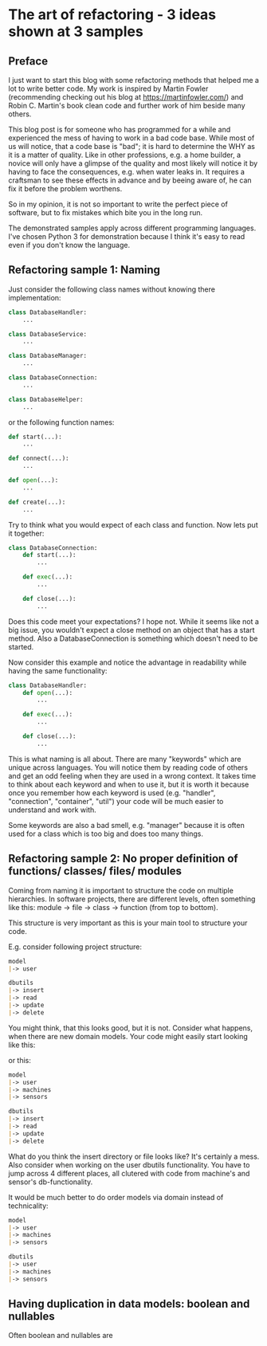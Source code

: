 The art of refactoring - 3 ideas shown at 3 samples
===================================================

Preface
-------

I just want to start this blog with some refactoring methods that helped me a lot to write better code. My work is inspired by Martin Fowler (recommending
checking out his blog at https://martinfowler.com/) and  Robin C. Martin's book clean code and further work of him
beside many others.

This blog post is for someone who has programmed for a while and experienced the mess of having to work in a bad code
base. While most of us will notice, that a code base is "bad"; it is hard to determine the WHY as it is a matter of
quality. Like in other professions, e.g. a home builder, a novice will only have a glimpse of the quality and
most likely will notice it by having to face the consequences, e.g. when water leaks in. It requires a craftsman to see
these effects in advance and by beeing aware of, he can fix it before the problem worthens.

So in my opinion, it is not so important to write the perfect piece of software, but to fix mistakes which bite you in
the long run.

The demonstrated samples apply across different programming languages. I've chosen Python 3 for demonstration because I
think it's easy to read even if you don't know the language.


Refactoring sample 1: Naming
----------------------------

Just consider the following class names without knowing there implementation:

``` python
class DatabaseHandler:
    ...

class DatabaseService:
    ...

class DatabaseManager:
    ...

class DatabaseConnection:
    ...

class DatabaseHelper:
    ...
```

or the following function names:

``` python
def start(...):
    ...

def connect(...):
    ...

def open(...):
    ...

def create(...):
    ...
```

Try to think what you would expect of each class and function. Now lets put it together:

``` python
class DatabaseConnection:
    def start(...):
        ...

    def exec(...):
        ...

    def close(...):
        ...
```

Does this code meet your expectations? I hope not. While it seems like not a big issue, you wouldn't expect a close
method on an object that has a start method. Also a DatabaseConnection is something which doesn't need to be started.


Now consider this example and notice the advantage in readability while having the same functionality:
``` python
class DatabaseHandler:
    def open(...):
        ...

    def exec(...):
        ...

    def close(...):
        ...
```

This is what naming is all about. There are many "keywords" which are unique across languages. You will notice them
by reading code of others and get an odd feeling when they are used in a wrong context. It takes time to think about
each keyword and when to use it, but it is worth it because once you remember how each keyword is used (e.g. "handler",
"connection", "container", "util") your code will be much easier to understand and work with.

Some keywords are also a bad smell, e.g. "manager" because it is often used for a class which is too big and does too
many things.


Refactoring sample 2: No proper definition of functions/ classes/ files/ modules
-------------------------------------------------------------------------------

Coming from naming it is important to structure the code on multiple hierarchies. In software projects, there are
different levels, often something like this: module -> file -> class -> function (from top to bottom).

This structure is very important as this is your main tool to structure your code.

E.g. consider following project structure:

``` markdown
model
|-> user

dbutils
|-> insert
|-> read
|-> update
|-> delete
```

You might think, that this looks good, but it is not. Consider what happens, when there are new domain models. Your
code might easily start looking like this:

or this:

``` markdown
model
|-> user
|-> machines
|-> sensors

dbutils
|-> insert
|-> read
|-> update
|-> delete
```

What do you think the insert directory or file looks like? It's certainly a mess. Also consider when working on the user
dbutils functionality. You have to jump across 4 different places, all clutered with code from machine's and sensor's
db-functionality.

It would be much better to do order models via domain instead of technicality:

``` markdown
model
|-> user
|-> machines
|-> sensors

dbutils
|-> user
|-> machines
|-> sensors
```


Having duplication in data models: boolean and nullables
--------------------------------------------------------

Often boolean and nullables are

